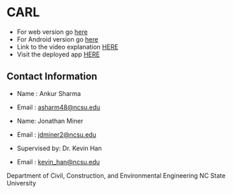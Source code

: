 # CARL
- For web version go [here](./Web_Version)
- For Android version go [here](./Android_version)
- Link to the video explanation [HERE](https://youtu.be/vgP6m_tIG8s)
- Visit the deployed app [HERE]( https://react-vis-app-test.herokuapp.com/)
## Contact Information
- Name : Ankur Sharma
- Email : asharm48@ncsu.edu

- Name: Jonathan Miner
- Email : jdminer2@ncsu.edu

- Supervised by: Dr. Kevin Han
- Email : kevin_han@ncsu.edu

Department of Civil, Construction, and Environmental Engineering
NC State University
